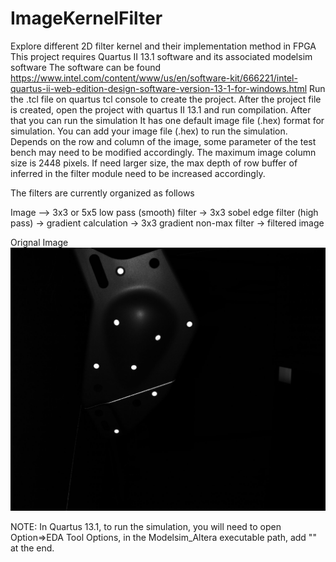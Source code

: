 # ImageKernelFilter
Explore different 2D filter kernel and their implementation method in FPGA
This project requires Quartus II 13.1 software and its associated modelsim software
The software can be found https://www.intel.com/content/www/us/en/software-kit/666221/intel-quartus-ii-web-edition-design-software-version-13-1-for-windows.html
Run the .tcl file on quartus tcl console to create the project. 
After the project file is created, open the project with quartus II 13.1 and run compilation. After that you can run the simulation
It has one default image file (.hex) format for simulation. You can add your image file (.hex) to run the simulation. Depends on the row and column of the image, some parameter of the test bench may need to be modified accordingly. 
The maximum image column size is 2448 pixels. If need larger size, the max depth of row buffer of inferred in the filter module need to be increased accordingly.

The filters are currently organized as follows
         
Image --> 3x3 or 5x5 low pass (smooth) filter -> 3x3 sobel edge filter (high pass) -> gradient calculation -> 3x3 gradient non-max filter -> filtered image 

Orignal Image 
![alt text](https://github.com/flyingbrids/ImageKernelFilter/blob/main/imgr1.jpg?raw=true)

         
NOTE: In Quartus 13.1, to run the simulation, you will need to open Option=>EDA Tool Options, in the Modelsim_Altera executable path, add "\" at the end. 
